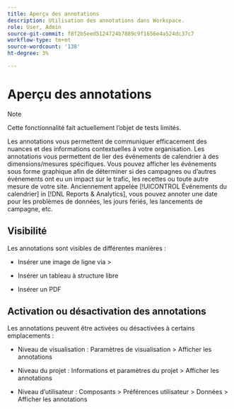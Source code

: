 ```yaml
---
title: Aperçu des annotations
description: Utilisation des annotations dans Workspace.
role: User, Admin
source-git-commit: f8f2b5eed5124724b7889c9f1656e4a524dc37c7
workflow-type: tm+mt
source-wordcount: '138'
ht-degree: 3%

---
```


# Aperçu des annotations

>[!NOTE]
>
>Cette fonctionnalité fait actuellement l’objet de tests limités.

Les annotations vous permettent de communiquer efficacement des nuances et des informations contextuelles à votre organisation. Les annotations vous permettent de lier des événements de calendrier à des dimensions/mesures spécifiques. Vous pouvez afficher les événements sous forme graphique afin de déterminer si des campagnes ou d’autres événements ont eu un impact sur le trafic, les recettes ou toute autre mesure de votre site. Anciennement appelée [!UICONTROL Événements du calendrier] in [!DNL Reports & Analytics], vous pouvez annoter une date pour les problèmes de données, les jours fériés, les lancements de campagne, etc.

## Visibilité

Les annotations sont visibles de différentes manières :

* Insérer une image de ligne via >

* Insérer un tableau à structure libre

* Insérer un PDF

## Activation ou désactivation des annotations

Les annotations peuvent être activées ou désactivées à certains emplacements :

* Niveau de visualisation : Paramètres de visualisation > Afficher les annotations

* Niveau du projet : Informations et paramètres du projet > Afficher les annotations

* Niveau d’utilisateur : Composants > Préférences utilisateur > Données > Afficher les annotations

